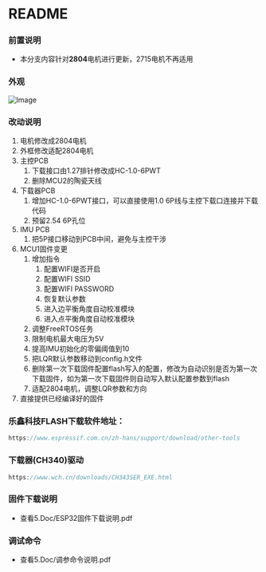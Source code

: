 # README

### 前置说明

- 本分支内容针对**2804**电机进行更新，2715电机不再适用

### 外观

![Image](https://github.com/ZhaJiHu/Cubli_Mini/blob/2804/5.Doc/Pic/cubli_mini-2804.jpg)

### 改动说明

1. 电机修改成2804电机
2. 外框修改适配2804电机
3. 主控PCB
    1. 下载接口由1.27排针修改成HC-1.0-6PWT
    2. 删除MCU2的陶瓷天线
4. 下载器PCB
    1. 增加HC-1.0-6PWT接口，可以直接使用1.0 6P线与主控下载口连接并下载代码
    2. 预留2.54 6P孔位
5. IMU PCB
    1. 把5P接口移动到PCB中间，避免与主控干涉
6. MCU1固件变更
    1. 增加指令
        1. 配置WIFI是否开启
        2. 配置WIFI SSID
        3. 配置WIFI PASSWORD
        4. 恢复默认参数
        5. 进入边平衡角度自动校准模块
        6. 进入点平衡角度自动校准模块
    2. 调整FreeRTOS任务
    3. 限制电机最大电压为5V
    4. 提高IMU初始化的零偏阈值到10
    5. 把LQR默认参数移动到config.h文件
    6. 删除第一次下载固件配置flash写入的配置，修改为自动识别是否为第一次下载固件，如为第一次下载固件则自动写入默认配置参数到flash
    7. 适配2804电机，调整LQR参数和方向
7. 直接提供已经编译好的固件

### 乐鑫科技FLASH下载软件地址：

```cpp
https://www.espressif.com.cn/zh-hans/support/download/other-tools
```

### 下载器(CH340)驱动

```cpp
https://www.wch.cn/downloads/CH343SER_EXE.html
```

### 固件下载说明

- 查看5.Doc/ESP32固件下载说明.pdf

### 调试命令

- 查看5.Doc/调参命令说明.pdf